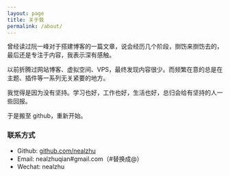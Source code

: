 ```yaml
---
layout: page
title: 关于我
permalink: /about/
---
```


曾经读过阮一峰对于搭建博客的一篇文章，说会经历几个阶段，捯饬来捯饬去的，最后还是专注于内容，我表示深有感触。

以前折腾过网站博客、虚拟空间、VPS，最终发现内容很少。而频繁在意的总是在主题、插件等一系列无关紧要的地方。

我觉得是因为没有坚持。学习也好，工作也好，生活也好，总归会给有坚持的人一些回报。

于是搬至 github，重新开始。

### 联系方式

- Github: [github.com/nealzhu][0]
- Email: nealzhuqian#gmail.com（#替换成@）
- Wechat: nealzhu

[0]: https://github.com/nealzhu "111"